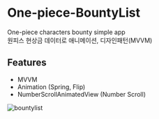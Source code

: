 # One-piece-BountyList
One-piece characters bounty simple app
<br/>
원피스 현상금 데이터로 애니메이션, 디자인패턴(MVVM)


## Features

- MVVM
- Animation (Spring, Flip)
- NumberScrollAnimatedView (Number Scroll)

![bountylist](https://user-images.githubusercontent.com/44525561/105452852-5f775900-5cc2-11eb-9a22-a08fa81923c3.gif)

